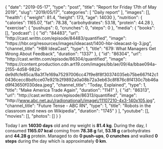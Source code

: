 {
    "date": "2019-05-17",
    "type": "post",
    "title": "Report for Friday 17th of May 2019",
    "slug": "2019\/05\/17",
    "categories": [
        "Daily report"
    ],
    "images": [],
    "health": {
        "weight": 81.4,
        "height": 173,
        "age": 14030
    },
    "nutrition": {
        "calories": 1165.07,
        "fat": 78.38,
        "carbohydrates": 53.18,
        "protein": 44.28
    },
    "exercise": {
        "pushups": 0,
        "crunches": 0,
        "steps": 0
    },
    "media": {
        "books": [],
        "podcast": [
            {
                "id": "84483",
                "url": "http:\/\/cast.writtn.com\/episode\/84483\/quantified",
                "image": "https:\/\/hbr.org\/resources\/images\/ideacast\/1400-hbr-ideacast-lg-3.jpg",
                "channel_title": "HBR IdeaCast",
                "type": 1,
                "title": "679: What Managers Get Wrong About Feedback",
                "duration": "1337"
            },
            {
                "id": "86304",
                "url": "http:\/\/cast.writtn.com\/episode\/86304\/quantified",
                "image": "https:\/\/content.production.cdn.art19.com\/images\/bb\/ae\/09\/4a\/bbae094a-2155-4d58-982d-de9dfcfe85ca\/8a3f7e169a75297006cc47f9e8f8f30374035eb75be667f42c10436cecc8bdfcce07e921b2f9892a0a08b72a3eb63c8f876c8f4130c7bb46ad9f43650f030dea.jpeg",
                "channel_title": "Today, Explained",
                "type": 1,
                "title": "Make America Trade Again",
                "duration": "1141"
            },
            {
                "id": "86313",
                "url": "http:\/\/cast.writtn.com\/episode\/86313\/quantified",
                "image": "http:\/\/www.abc.net.au\/radionational\/image\/11107210-4x3-140x105.jpg",
                "channel_title": "Future Tense - ABC RN",
                "type": 1,
                "title": "Robots in the classroom and news on Wikipedia",
                "duration": "1745"
            }
        ],
        "youtube": [],
        "movies": [],
        "photos": []
    }
}

Today I am <strong>14030 days</strong> old and my weight is <strong>81.4 kg</strong>. During the day, I consumed <strong>1165.07 kcal</strong> coming from <strong>78.38 g</strong> fat, <strong>53.18 g</strong> carbohydrates and <strong>44.28 g</strong> protein. Managed to do <strong>0 push-ups</strong>, <strong>0 crunches</strong> and walked <strong>0 steps</strong> during the day which is approximately <strong>0 km</strong>.